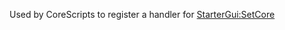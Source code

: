 Used by CoreScripts to register a handler for [StarterGui:SetCore](https://developer.roblox.com/en-us/api-reference/function/StarterGui/SetCore)